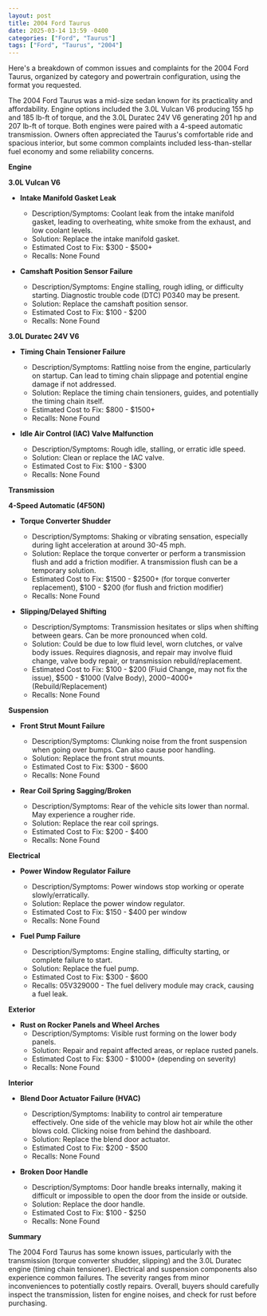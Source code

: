 ```yaml
---
layout: post
title: 2004 Ford Taurus
date: 2025-03-14 13:59 -0400
categories: ["Ford", "Taurus"]
tags: ["Ford", "Taurus", "2004"]
---
```

Here's a breakdown of common issues and complaints for the 2004 Ford Taurus, organized by category and powertrain configuration, using the format you requested.

The 2004 Ford Taurus was a mid-size sedan known for its practicality and affordability. Engine options included the 3.0L Vulcan V6 producing 155 hp and 185 lb-ft of torque, and the 3.0L Duratec 24V V6 generating 201 hp and 207 lb-ft of torque. Both engines were paired with a 4-speed automatic transmission.  Owners often appreciated the Taurus's comfortable ride and spacious interior, but some common complaints included less-than-stellar fuel economy and some reliability concerns.

**Engine**

**3.0L Vulcan V6**

*   **Intake Manifold Gasket Leak**
    *   Description/Symptoms: Coolant leak from the intake manifold gasket, leading to overheating, white smoke from the exhaust, and low coolant levels.
    *   Solution: Replace the intake manifold gasket.
    *   Estimated Cost to Fix: $300 - $500+
    *   Recalls: None Found

*   **Camshaft Position Sensor Failure**
    *   Description/Symptoms: Engine stalling, rough idling, or difficulty starting. Diagnostic trouble code (DTC) P0340 may be present.
    *   Solution: Replace the camshaft position sensor.
    *   Estimated Cost to Fix: $100 - $200
    *   Recalls: None Found

**3.0L Duratec 24V V6**

*   **Timing Chain Tensioner Failure**
    *   Description/Symptoms: Rattling noise from the engine, particularly on startup. Can lead to timing chain slippage and potential engine damage if not addressed.
    *   Solution: Replace the timing chain tensioners, guides, and potentially the timing chain itself.
    *   Estimated Cost to Fix: $800 - $1500+
    *   Recalls: None Found

*   **Idle Air Control (IAC) Valve Malfunction**
    *   Description/Symptoms: Rough idle, stalling, or erratic idle speed.
    *   Solution: Clean or replace the IAC valve.
    *   Estimated Cost to Fix: $100 - $300
    *   Recalls: None Found

**Transmission**

**4-Speed Automatic (4F50N)**

*   **Torque Converter Shudder**
    *   Description/Symptoms: Shaking or vibrating sensation, especially during light acceleration at around 30-45 mph.
    *   Solution: Replace the torque converter or perform a transmission flush and add a friction modifier. A transmission flush can be a temporary solution.
    *   Estimated Cost to Fix: $1500 - $2500+ (for torque converter replacement), $100 - $200 (for flush and friction modifier)
    *   Recalls: None Found

*   **Slipping/Delayed Shifting**
    *   Description/Symptoms: Transmission hesitates or slips when shifting between gears. Can be more pronounced when cold.
    *   Solution: Could be due to low fluid level, worn clutches, or valve body issues. Requires diagnosis, and repair may involve fluid change, valve body repair, or transmission rebuild/replacement.
    *   Estimated Cost to Fix: $100 - $200 (Fluid Change, may not fix the issue), $500 - $1000 (Valve Body), $2000-$4000+ (Rebuild/Replacement)
    *   Recalls: None Found

**Suspension**

*   **Front Strut Mount Failure**
    *   Description/Symptoms: Clunking noise from the front suspension when going over bumps. Can also cause poor handling.
    *   Solution: Replace the front strut mounts.
    *   Estimated Cost to Fix: $300 - $600
    *   Recalls: None Found

*   **Rear Coil Spring Sagging/Broken**
    *   Description/Symptoms: Rear of the vehicle sits lower than normal. May experience a rougher ride.
    *   Solution: Replace the rear coil springs.
    *   Estimated Cost to Fix: $200 - $400
    *   Recalls: None Found

**Electrical**

*   **Power Window Regulator Failure**
    *   Description/Symptoms: Power windows stop working or operate slowly/erratically.
    *   Solution: Replace the power window regulator.
    *   Estimated Cost to Fix: $150 - $400 per window
    *   Recalls: None Found

*   **Fuel Pump Failure**
    *   Description/Symptoms: Engine stalling, difficulty starting, or complete failure to start.
    *   Solution: Replace the fuel pump.
    *   Estimated Cost to Fix: $300 - $600
    *   Recalls: 05V329000 - The fuel delivery module may crack, causing a fuel leak.

**Exterior**

*   **Rust on Rocker Panels and Wheel Arches**
    *   Description/Symptoms: Visible rust forming on the lower body panels.
    *   Solution: Repair and repaint affected areas, or replace rusted panels.
    *   Estimated Cost to Fix: $300 - $1000+ (depending on severity)
    *   Recalls: None Found

**Interior**

*   **Blend Door Actuator Failure (HVAC)**
    *   Description/Symptoms: Inability to control air temperature effectively.  One side of the vehicle may blow hot air while the other blows cold. Clicking noise from behind the dashboard.
    *   Solution: Replace the blend door actuator.
    *   Estimated Cost to Fix: $200 - $500
    *   Recalls: None Found

*   **Broken Door Handle**
    *   Description/Symptoms: Door handle breaks internally, making it difficult or impossible to open the door from the inside or outside.
    *   Solution: Replace the door handle.
    *   Estimated Cost to Fix: $100 - $250
    *   Recalls: None Found

**Summary**

The 2004 Ford Taurus has some known issues, particularly with the transmission (torque converter shudder, slipping) and the 3.0L Duratec engine (timing chain tensioner). Electrical and suspension components also experience common failures. The severity ranges from minor inconveniences to potentially costly repairs. Overall, buyers should carefully inspect the transmission, listen for engine noises, and check for rust before purchasing.

